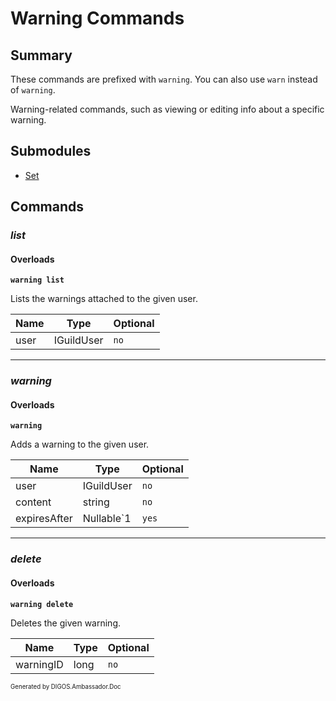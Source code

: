 ﻿Warning Commands
================
## Summary
These commands are prefixed with `warning`. You can also use `warn` instead of `warning`.

Warning-related commands, such as viewing or editing info about a specific warning.

## Submodules
* [Set](warning_set.md)

## Commands
### *list*
#### Overloads
**`warning list`**

Lists the warnings attached to the given user.

| Name | Type | Optional |
| --- | --- | --- |
| user | IGuildUser | `no` |

---

### *warning*
#### Overloads
**`warning`**

Adds a warning to the given user.

| Name | Type | Optional |
| --- | --- | --- |
| user | IGuildUser | `no` |
| content | string | `no` |
| expiresAfter | Nullable`1 | `yes` |

---

### *delete*
#### Overloads
**`warning delete`**

Deletes the given warning.

| Name | Type | Optional |
| --- | --- | --- |
| warningID | long | `no` |

<sub><sup>Generated by DIGOS.Ambassador.Doc</sup></sub>
